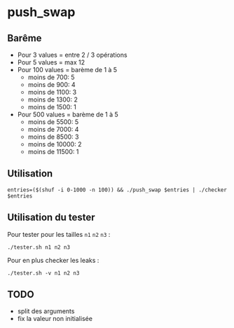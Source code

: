# push_swap

## Barême
- Pour 3 values = entre 2 / 3 opérations
- Pour 5 values = max 12
- Pour 100 values = barème de 1 à 5
  - moins de 700: 5
  - moins de 900: 4
  - moins de 1100: 3
  - moins de 1300: 2
  - moins de 1500: 1 
- Pour 500 values = barème de 1 à 5
  - moins de 5500: 5
  - moins de 7000: 4
  - moins de 8500: 3
  - moins de 10000: 2
  - moins de 11500: 1

## Utilisation
```
entries=($(shuf -i 0-1000 -n 100)) && ./push_swap $entries | ./checker $entries
```

## Utilisation du tester
Pour tester pour les tailles `n1` `n2` `n3` : 
```
./tester.sh n1 n2 n3
```
Pour en plus checker les leaks :
```
./tester.sh -v n1 n2 n3
```

## TODO
- split des arguments
- fix la valeur non initialisée